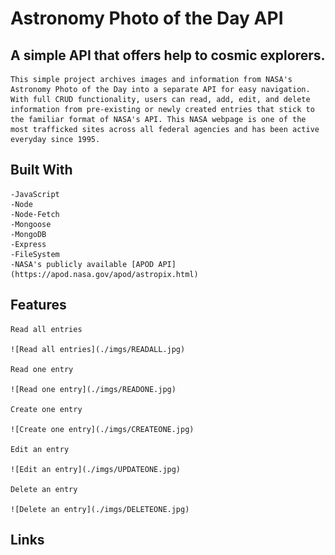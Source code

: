 # Astronomy Photo of the Day API

## A simple API that offers help to cosmic explorers.

    This simple project archives images and information from NASA's Astronomy Photo of the Day into a separate API for easy navigation. With full CRUD functionality, users can read, add, edit, and delete information from pre-existing or newly created entries that stick to the familiar format of NASA's API. This NASA webpage is one of the most trafficked sites across all federal agencies and has been active everyday since 1995.

## Built With

    -JavaScript
    -Node
    -Node-Fetch
    -Mongoose
    -MongoDB
    -Express
    -FileSystem
    -NASA's publicly available [APOD API](https://apod.nasa.gov/apod/astropix.html)

## Features

    Read all entries

    ![Read all entries](./imgs/READALL.jpg)

    Read one entry

    ![Read one entry](./imgs/READONE.jpg)

    Create one entry

    ![Create one entry](./imgs/CREATEONE.jpg)

    Edit an entry

    ![Edit an entry](./imgs/UPDATEONE.jpg)

    Delete an entry

    ![Delete an entry](./imgs/DELETEONE.jpg)

## Links

    
